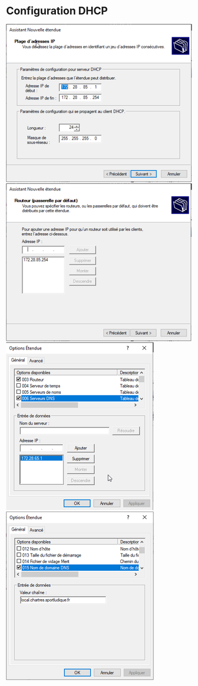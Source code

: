 # Configuration DHCP

![Configuration de la plage d'adresse](./img/dhcp/config_plage.png)
![Configuration de l'adresse de passerelle](./img/dhcp/config_gateway.png)
![Configuration de l'adresse du serveur DNS](./img/dhcp/config_dns.png)
![Choix du DNS sur lequel le DHCP doit agir](./img/dhcp/config_nom.png)

